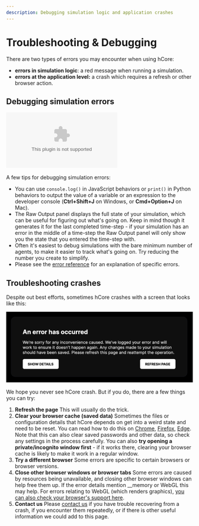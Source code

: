 ```yaml
---
description: Debugging simulation logic and application crashes
---
```


# Troubleshooting & Debugging

There are two types of errors you may encounter when using hCore: 

* **errors in simulation logic**: a red message when running a simulation.
* **errors at the application level:** a crash which requires a refresh or other browser action.

## Debugging simulation errors

<Embed type="youtube" url="https://youtu.be/lqEZk0Xp51U" caption="Debugging tutorial" >

A few tips for debugging simulation errors:

* You can use `console.log()` in JavaScript behaviors or `print()` in Python behaviors to output the value of a variable or an expression to the developer console \(**Ctrl+Shift+J** on Windows, or **Cmd+Option+J** on Mac\).
* The Raw Output panel displays the full state of your simulation, which can be useful for figuring out what's going on. Keep in mind though it generates it for the last completed time-step - if your simulation has an error in the middle of a time-step the Raw Output panel will only show you the state that you entered the time-step with.
* Often it's easiest to debug simulations with the bare minimum number of agents, to make it easier to track what's going on. Try reducing the number you create to simplify.
* Please see the [error reference](error-reference.md) for an explanation of specific errors.

## Troubleshooting crashes

Despite out best efforts, sometimes hCore crashes with a screen that looks like this:

![](../../.gitbook/assets/screenshot-2021-06-15-at-10.24.37.png)

We hope you never see hCore crash. But if you do, there are a few things you can try:

1. **Refresh the page**  This will usually do the trick. 
2. **Clear your browser cache \(saved data\)** Sometimes the files or configuration details that hCore depends on get into a weird state and need to be reset. You can read how to do this on [Chrome](https://support.google.com/accounts/answer/32050), [Firefox](https://support.mozilla.org/en-US/kb/how-clear-firefox-cache), [Edge](https://support.microsoft.com/en-us/microsoft-edge/view-and-delete-browser-history-in-microsoft-edge-00cf7943-a9e1-975a-a33d-ac10ce454ca4). Note that this can also clear saved passwords and other data, so check any settings in the process carefully.  You can also **try opening a private/incognito window first** - if it works there, clearing your browser cache is likely to make it work in a regular window. 
3. **Try a different browser** Some errors are specific to certain browsers or browser versions. 
4. **Close other browser windows or browser tabs** Some errors are caused by resources being unavailable, and closing other browser windows can help free them up. If the error details mention __memory or WebGL this may help. For errors relating to WebGL \(which renders graphics\), [you can also check your browser's support here](https://get.webgl.org/). 
5. **Contact us** Please [contact us](https://hash.ai/contact) if you have trouble recovering from a crash, if you encounter them repeatedly, or if there is other useful information we could add to this page.

